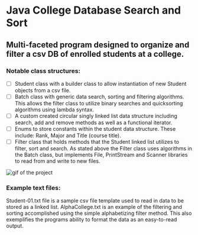 # Java College Database Search and Sort

## Multi-faceted program designed to organize and filter a csv DB of enrolled students at a college.

### Notable class structures:
- [ ] Student class with a builder class to allow instantiation of new Student objects from a csv file.
- [ ] Batch class with generic data search, sorting and filtering algorithms. This allows the filter class to utilize binary searches and quicksorting algorithms using lambda syntax.
- [ ] A custom created circular singly linked list data structure including search, add and remove methods as well as a functional iterator.
- [ ] Enums to store constants within the student data structure. These include: Rank, Major and Title (course title).
- [ ] Filter class that holds methods that the Student linked list utilizes to filter, sort and search. As stated above the Filter class uses algorithms in the Batch class, but implements File, PrintStream and Scanner libraries to read from and write to new files.

![gif of the project](https://media.giphy.com/media/WUNzwoLqG9WcQwjPMj/giphy.gif "Java College DB Project")


### Example text files:
Student-01.txt file is a sample csv file template used to read in data to be stored as a linked list. AlphaCollege.txt is an example of the filtering and sorting accomplished using the simple alphabetizing filter method. This also exemplifies the programs ability to format the data as an easy-to-read output.
